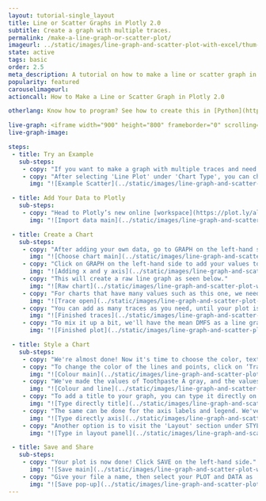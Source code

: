 ```yaml
---
layout: tutorial-single_layout
title: Line or Scatter Graphs in Plotly 2.0
subtitle: Create a graph with multiple traces.
permalink: /make-a-line-graph-or-scatter-plot/
imageurl: ../static/images/line-graph-and-scatter-plot-with-excel/thum-line-graph-and-scatter-plot-with-excel.png
state: active
tags: basic
order: 2.5
meta_description: A tutorial on how to make a line or scatter graph in Plotly 2.0.
popularity: featured
carouselimageurl:
actioncall: How to Make a Line or Scatter Graph in Plotly 2.0

otherlang: Know how to program? See how to create this in [Python](https://plot.ly/python/line-and-scatter/) or [R](https://plot.ly/r/line-and-scatter/).

live-graph: <iframe width="900" height="800" frameborder="0" scrolling="no" src="https://plot.ly/~plotly2_demo/4.embed"></iframe>
live-graph-image:

steps:
 - title: Try an Example
   sub-steps:
    - copy: "If you want to make a graph with multiple traces and need a little help, this tutorial is for you!"
    - copy: "After selecting 'Line Plot' under 'Chart Type', you can check out an example before adding your own data. Clicking the 'try an example' button will show what a sample chart looks like after adding data and playing with the style. You'll also see what values and style attributes were selected for this specific plot, as well as the end result."
      img: "![Example Scatter](../static/images/line-graph-and-scatter-plot-with-excel/try-an-example.png)"

 - title: Add Your Data to Plotly
   sub-steps:
    - copy: "Head to Plotly’s new online [workspace](https://plot.ly/alpha/workspace/) and add your data. You have the option of typing directly in the grid, uploading your file, or entering a URL of an online dataset. Plotly accepts .xls, .xlsx, or .csv files. For more information on how to enter your data, see [this](http://help.plot.ly/add-data-to-the-plotly-grid/) tutorial."
      img: "![Import data main](../static/images/line-graph-and-scatter-plot-with-excel/linescatter-import.png)"

 - title: Create a Chart
   sub-steps:
    - copy: "After adding your own data, go to GRAPH on the left-hand side, then 'Create'. Choose 'Line Plot' under 'Chart type'."
      img: "![Choose chart main](../static/images/line-graph-and-scatter-plot-with-excel/choose-chart-main.png)"
    - copy: "Click on GRAPH on the left-hand side to add your values to your graph. After selecting ‘Line Plot', you should then fill out the x and y dropdowns to create the plot."
      img: "![Adding x and y axis](../static/images/line-graph-and-scatter-plot-with-excel/line-axes-panel.png)"
    - copy: "This will create a raw line graph as seen below."
      img: "![Raw chart](../static/images/line-graph-and-scatter-plot-with-excel/linescatter-raw.png)"
    - copy: "For charts that have many values such as this one, we need to add more data to the plot. We do this by clicking on the '+Trace' button at the top right-hand side of that pane."
      img: "![Trace open](../static/images/line-graph-and-scatter-plot-with-excel/linescatter-trace.png)"
    - copy: "You can add as many traces as you need, until your plot is complete! For this particular graph, we want to compare two different toothpastes for the prevention of caries development. Each toothpaste has a mean decayed, missing, and filled surfaces (DMFS) index, and a standard deviation DMFS index. We'll need four traces, and this is what the plot looks like after we've finished tracing."
      img: "![Finished traces](../static/images/line-graph-and-scatter-plot-with-excel/linescatter-traces-finished.png)"
    - copy: "To mix it up a bit, we'll have the mean DMFS as a line graph, and the standard deviation DMFS as a scatter plot. We do this by going to the same panel with the x and y values, hit the 'Collapse All' button on the right-hand side of that panel, then open the trace we want to work on. In this case, it's the standard deviation value for toothpaste A and B. Click on 'Chart Type' and select 'Scatter Plot'."
      img: "![Finished plot](../static/images/line-graph-and-scatter-plot-with-excel/linescatter-scatter-sd.gif)"

 - title: Style a Chart
   sub-steps:
    - copy: "We're almost done! Now it's time to choose the color, text position or typeface. Click on STYLE on the left-hand side to play around with the style of your plot."
    - copy: "To change the color of the lines and points, click on ‘Traces’ under the same STYLE tab, and choose the color you want. Note that certain colors and typeface are only available with a PRO subscription. Click [here](https://plot.ly/products/cloud/) to upgrade!"
      img: "![Colour main](../static/images/line-graph-and-scatter-plot-with-excel/linescatter-colour-panel.png)"
    - copy: "We've made the values of Toothpaste A gray, and the values of the Toothpaste B turquoise. We've also added a very thin line through each scatter plot."
      img: "![Colour and line](../static/images/line-graph-and-scatter-plot-with-excel/linescatter-colour-lines.gif)"
    - copy: "To add a title to your graph, you can type it directly on the title by double-clicking it. "
      img: "![Type directly title](../static/images/line-graph-and-scatter-plot-with-excel/linescatter-title.png)"
    - copy: "The same can be done for the axis labels and legend. We've added a break in the legend labels using HTML syntax so that they appear in two separate lines. To learn more about HTML and how to add tags and codes to your text, visit [this](http://help.plot.ly/adding-HTML-and-links-to-charts/) page!"
      img: "![Type directly axis](../static/images/line-graph-and-scatter-plot-with-excel/linescatter-legend-labels.png)"
    - copy: "Another option is to visit the 'Layout' section under STYLE, click on 'Text' and enter your title in the box, as shown below."
      img: "![Type in layout panel](../static/images/line-graph-and-scatter-plot-with-excel/linescatter-title-panel.png)"

 - title: Save and Share
   sub-steps:
    - copy: "Your plot is now done! Click SAVE on the left-hand side."
      img: "![Save main](../static/images/line-graph-and-scatter-plot-with-excel/linescatter-save.png)"
    - copy: "Give your file a name, then select your PLOT and DATA as 'Public' or 'Private'. For more information on how sharing works, including the difference between private, public and secret sharing, visit [this](http://help.plot.ly/save-share-and-export-in-plotly/) page."
      img: "![Save pop-up](../static/images/line-graph-and-scatter-plot-with-excel/linescatter-save-popup.png)"
---
```



